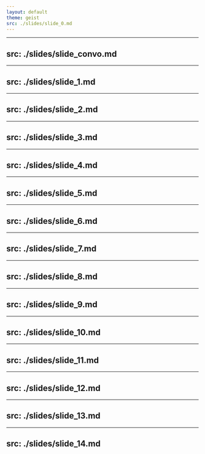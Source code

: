 ```yaml
---
layout: default
theme: geist
src: ./slides/slide_0.md
---
```


---
src: ./slides/slide_convo.md
---

---
src: ./slides/slide_1.md
---

---
src: ./slides/slide_2.md
---


---
src: ./slides/slide_3.md
---

---
src: ./slides/slide_4.md
---

---
src: ./slides/slide_5.md
---

---
src: ./slides/slide_6.md
---

---
src: ./slides/slide_7.md
---

---
src: ./slides/slide_8.md
---

---
src: ./slides/slide_9.md
---

---
src: ./slides/slide_10.md
---

---
src: ./slides/slide_11.md
---

---
src: ./slides/slide_12.md
---

---
src: ./slides/slide_13.md
---

---
src: ./slides/slide_14.md
---
